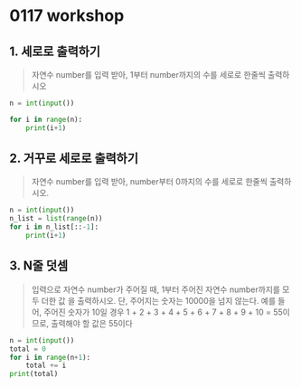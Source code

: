 # 0117 workshop



## 1. 세로로 출력하기

> 자연수 number를 입력 받아, 1부터 number까지의 수를 세로로 한줄씩 출력하시오

```python
n = int(input())

for i in range(n):
    print(i+1)
```



## 2. 거꾸로 세로로 출력하기

> 자연수 number를 입력 받아, number부터 0까지의 수를 세로로 한줄씩 출력하시오.

```python
n = int(input())
n_list = list(range(n))
for i in n_list[::-1]:
    print(i+1)
```



## 3. N줄 덧셈

> 입력으로 자연수 number가 주어질 때, 1부터 주어진 자연수 number까지를 모두 더한 값 을 출력하시오. 단, 주어지는 숫자는 10000을 넘지 않는다. 예를 들어, 주어진 숫자가 10일 경우 1 + 2 + 3 + 4 + 5 + 6 + 7 + 8 + 9 + 10 = 55이므로, 출력해야 할 값은 55이다

``` python
n = int(input())
total = 0
for i in range(n+1):
    total += i
print(total)
```

